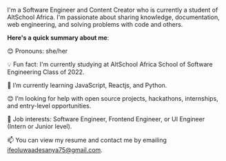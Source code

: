 I'm a Software Engineer and  Content Creator who is currently a student of AltSchool Africa. I'm passionate about sharing knowledge, documentation, web engineering, and solving problems with code and others. 

**Here's a quick summary about me**:

😊 Pronouns: she/her

💡 Fun fact: I'm currently studying at AltSchool Africa School of Software Engineering Class of 2022.

🌱 I’m currently learning JavaScript, Reactjs, and Python.

😊 I’m looking for help with open source projects, hackathons, internships, and entry-level opportunities.

💼 Job interests: Software Engineer, Frontend Engineer, or UI Engineer (Intern or Junior level).

📫 You can view my resume and contact me by emailing ifeoluwaadesanya75@gmail.com.
